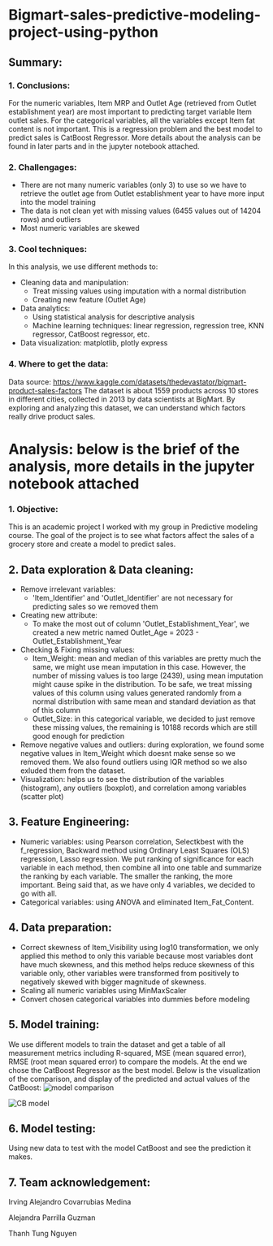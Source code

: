 # Bigmart-sales-predictive-modeling-project-using-python
## Summary:
### 1. Conclusions:
For the numeric variables, Item MRP and Outlet Age (retrieved from Outlet establishment year) are most important to predicting target variable Item outlet sales. For the categorical variables, all the variables except Item fat content is not important. This is a regression problem and the best model to predict sales is CatBoost Regressor. More details about the analysis can be found in later parts and in the jupyter notebook attached.
### 2. Challengages:
- There are not many numeric variables (only 3) to use so we have to retrieve the outlet age from Outlet establishment year to have more input into the model training
- The data is not clean yet with missing values (6455 values out of 14204 rows) and outliers
- Most numeric variables are skewed
### 3. Cool techniques:
In this analysis, we use different methods to:
- Cleaning data and manipulation:
    - Treat missing values using imputation with a normal distribution
    - Creating new feature (Outlet Age)
- Data analytics:
    - Using statistical analysis for descriptive analysis
    - Machine learning techniques: linear regression, regression tree, KNN regressor, CatBoost regressor, etc.
- Data visualization: matplotlib, plotly express
### 4. Where to get the data:
Data source: https://www.kaggle.com/datasets/thedevastator/bigmart-product-sales-factors
The dataset is about 1559 products across 10 stores in different cities, collected in 2013 by data scientists at BigMart. By exploring and analyzing this dataset, we can understand which factors really drive product sales.

# Analysis: below is the brief of the analysis, more details in the jupyter notebook attached
### 1. Objective:
This is an academic project I worked with my group in Predictive modeling course. The goal of the project is to see what factors affect the sales of a grocery store and create a model to predict sales.
## 2. Data exploration & Data cleaning:
- Remove irrelevant variables:
  - 'Item_Identifier' and 'Outlet_Identifier' are not necessary for predicting sales so we removed them
- Creating new attribute:
  - To make the most out of column 'Outlet_Establishment_Year', we created a new metric named Outlet_Age = 2023 - Outlet_Establishment_Year
- Checking & Fixing missing values:
  - Item_Weight: mean and median of this variables are pretty much the same, we might use mean imputation in this case. However, the number of missing values is too large (2439), using mean imputation might cause spike in the distribution. To be safe, we treat missing values of this column using values generated randomly from a normal distribution with same mean and standard deviation as that of this column
  - Outlet_Size: in this categorical variable, we decided to just remove these missing values, the remaining is 10188 records which are still good enough for prediction
- Remove negative values and outliers: during exploration, we found some negative values in Item_Weight which doesnt make sense so we removed them. We also found outliers using IQR method so we also exluded them from the dataset.
- Visualization: helps us to see the distribution of the variables (histogram), any outliers (boxplot), and correlation among variables (scatter plot)
## 3. Feature Engineering:
- Numeric variables: using Pearson correlation, Selectkbest with the f_regression, Backward method using Ordinary Least Squares (OLS) regression, Lasso regression. We put ranking of significance for each variable in each method, then combine all into one table and summarize the ranking by each variable. The smaller the ranking, the more important. Being said that, as we have only 4 variables, we decided to go with all. 
- Categorical variables: using ANOVA and  eliminated Item_Fat_Content.
## 4. Data preparation:
- Correct skewness of Item_Visibility using log10 transformation, we only applied this method to only this variable because most variables dont have much skewness, and this method helps reduce skewness of this variable only, other variables were transformed from positively to negatively skewed with bigger magnitude of skewness.
- Scaling all numeric variables using MinMaxScaler
- Convert chosen categorical variables into dummies before modeling
## 5. Model training:
We use different models to train the dataset and get a table of all measurement metrics including R-squared, MSE (mean squared error), RMSE (root mean squared error) to compare the models.
At the end we chose the CatBoost Regressor as the best model. Below is the visualization of the comparison, and display of the predicted and actual values of the CatBoost:
![model comparison](https://github.com/thanhhoaph/Bigmart-sales-predictive-modeling-project-using-python/assets/133604339/089061cf-73dc-49e6-bf8a-02aa2f080fa9)

![CB model](https://github.com/thanhhoaph/Bigmart-sales-predictive-modeling-project-using-python/assets/133604339/67298f05-31e6-4146-9ffc-c8501b164626)

## 6. Model testing:
Using new data to test with the model CatBoost and see the prediction it makes.

## 7. Team acknowledgement:
Irving Alejandro Covarrubias Medina

Alejandra Parrilla Guzman

Thanh Tung Nguyen



